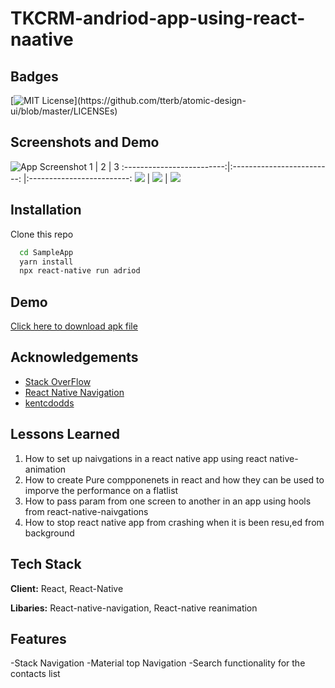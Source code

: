 
# TKCRM-andriod-app-using-react-naative



## Badges


[![MIT License](https://img.shields.io/apm/l/atomic-design-ui.svg?)](https://github.com/tterb/atomic-design-ui/blob/master/LICENSEs)

  
## Screenshots and Demo

![App Screenshot](https://github.com/uwemneku/TKCRM-andriod-app-using-react-naative/blob/main/SampleApp/screenshot/GIF-210521_004048.gif)
1             |  2 | 3
:-------------------------:|:-------------------------: |:-------------------------:
![](https://github.com/uwemneku/TKCRM-andriod-app-using-react-naative/blob/main/SampleApp/screenshot/Screenshot_2021-05-21-00-25-45-02_2014efbfc97e19b5b5f8dee6858a9bdc.jpg)  |  ![](https://github.com/uwemneku/TKCRM-andriod-app-using-react-naative/blob/main/SampleApp/screenshot/Screenshot_2021-05-21-00-26-11-14_2014efbfc97e19b5b5f8dee6858a9bdc.jpg) | ![](https://github.com/uwemneku/TKCRM-andriod-app-using-react-naative/blob/main/SampleApp/screenshot/Screenshot_2021-05-21-00-26-25-39_2014efbfc97e19b5b5f8dee6858a9bdc.jpg)

  
## Installation 

Clone this repo

```bash 
  cd SampleApp
  yarn install
  npx react-native run adriod
```
## Demo
[Click here to download apk file](https://github.com/uwemneku/TKCRM-andriod-app-using-react-naative/blob/main/SampleApp/app-release.apk)

  
## Acknowledgements

 - [Stack OverFlow](https://stackoverflow.com/questions/67554878/my-react-native-app-keeps-closing-when-i-navigate-back-to-it-from-another-app)
 - [React Native Navigation](https://reactnavigation.org/)
 - [kentcdodds](https://kentcdodds.com/blog/useeffect-vs-uselayouteffect)

## Lessons Learned

1. How to set up naivgations in a react native app using react native-animation
1. How to create Pure compponenets in react and how they can be used to imporve the performance on a flatlist
2. How to pass param from one screen to another in an app using hools from react-native-naivgations
4. How to stop react native app from crashing when it is been resu,ed from background

  
## Tech Stack

**Client:** React, React-Native

**Libaries:** React-native-navigation, React-native reanimation
  
## Features

-Stack Navigation
-Material top Navigation
-Search functionality for the contacts list

  
